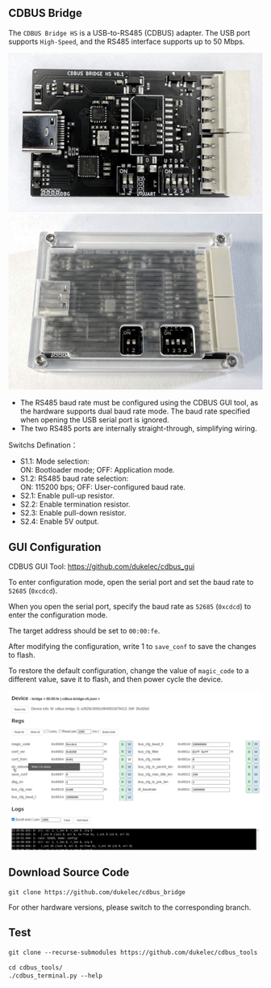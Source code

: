 ## CDBUS Bridge

The `CDBUS Bridge HS` is a USB-to-RS485 (CDBUS) adapter. The USB port supports `High-Speed`, and the RS485 interface supports up to 50 Mbps.

<img alt="cdbus_bridge" src="doc/img/cdbridge_v6.1.jpg">  
<img alt="cdbus_bridge" src="doc/img/cdbridge_v6.1_case.jpg">

 - The RS485 baud rate must be configured using the CDBUS GUI tool, as the hardware supports dual baud rate mode. The baud rate specified when opening the USB serial port is ignored.
 - The two RS485 ports are internally straight-through, simplifying wiring.

Switchs Defination：
 - S1.1: Mode selection:  
         ON: Bootloader mode; OFF: Application mode.
 - S1.2: RS485 baud rate selection:  
         ON: 115200 bps; OFF: User-configured baud rate.
 - S2.1: Enable pull-up resistor.
 - S2.2: Enable termination resistor.
 - S2.3: Enable pull-down resistor.
 - S2.4: Enable 5V output.


## GUI Configuration

CDBUS GUI Tool: https://github.com/dukelec/cdbus_gui

To enter configuration mode, open the serial port and set the baud rate to `52685` (`0xcdcd`).

When you open the serial port, specify the baud rate as `52685` (`0xcdcd`) to enter the configuration mode.

The target address should be set to `00:00:fe`.

After modifying the configuration, write 1 to `save_conf` to save the changes to flash.

To restore the default configuration, change the value of `magic_code` to a different value, save it to flash, and then power cycle the device.

<img src="doc/img/cdgui.png">


## Download Source Code

```
git clone https://github.com/dukelec/cdbus_bridge
```

For other hardware versions, please switch to the corresponding branch.

## Test

```
git clone --recurse-submodules https://github.com/dukelec/cdbus_tools
```

```
cd cdbus_tools/
./cdbus_terminal.py --help
```

